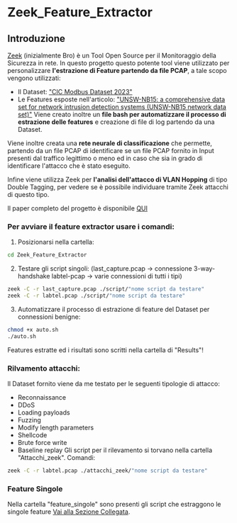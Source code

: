 # Zeek_Feature_Extractor

## Introduzione
<a href="https://zeek.org">Zeek</a> (inizialmente Bro) è un Tool Open Source per il Monitoraggio della Sicurezza in rete.
In questo progetto questo potente tool viene utilizzato per personalizzare <b>l'estrazione di Feature partendo da file PCAP</b>, a tale scopo vengono utilizzati:
- Il Dataset: <a href="https://www.unb.ca/cic/datasets/modbus-2023.html">"CIC Modbus Dataset 2023"</a>
- Le Features esposte nell'articolo: <a href="https://ieeexplore.ieee.org/document/7348942">"UNSW-NB15: a comprehensive data set for network intrusion detection systems (UNSW-NB15 network data set)"</a>
Viene creato inoltre un <b>file bash per automatizzare il processo di estrazione delle features</b> e creazione di file di log partendo da una Dataset. 

Viene inoltre creata una <b>rete neurale di classificazione</b> che permette, partendo da un file PCAP di identificare se un file PCAP fornito in Input presenti dal traffico legittimo o meno ed in caso che sia in grado di identificare l'attacco che è stato eseguito.

Infine viene utilizza Zeek per <b> l'analisi dell'attacco di VLAN Hopping</b> di tipo Double Tagging, per vedere se è possibile individuare tramite Zeek attacchi di questo tipo.

Il paper completo del progetto è disponibile <a href="">QUI</a>

### Per avviare il feature extractor usare i comandi:
1. Posizionarsi nella cartella:
```bash
cd Zeek_Feature_Extractor
```
2. Testare gli script singoli: (last_capture.pcap -> connessione 3-way-handshake
labtel-pcap -> varie connessioni di tutti i tipi)
```bash
zeek -C -r last_capture.pcap ./script/"nome script da testare"
zeek -C -r labtel.pcap ./script/"nome script da testare"
```
3. Automatizzare il processo di estrazione di feature del Dataset per connessioni benigne:
```bash
chmod +x auto.sh
./auto.sh 
```
Features estratte ed i risultati sono scritti nella cartella di "Results"!
<a name="attacchi"></a>
### Rilvamento attacchi:
Il Dataset fornito viene da me testato per le seguenti tipologie di attacco:
- Reconnaissance
- DDoS
- Loading payloads 
- Fuzzing
- Modify length parameters
- Shellcode
- Brute force write
- Baseline replay
Gli script per il rilevamento si torvano nella cartella "Attacchi_zeek". Comandi:
```bash
zeek -C -r labtel.pcap ./attacchi_zeek/"nome script da testare"
```
### Feature Singole
Nella cartella "feature_singole" sono presenti gli script che estraggono le singole feature [Vai alla Sezione Collegata](#feature).